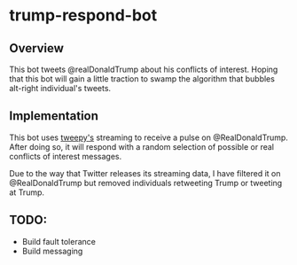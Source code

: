 # trump-respond-bot

Overview
-----

This bot tweets @realDonaldTrump about his conflicts of interest. Hoping that this bot will gain a little traction to swamp the algorithm that bubbles alt-right individual's tweets.

Implementation
------

This bot uses [tweepy's](http://docs.tweepy.org/) streaming to receive a pulse on @RealDonaldTrump. After doing so, it will respond with a random selection of possible or real conflicts of interest messages.

Due to the way that Twitter releases its streaming data, I have filtered it on @RealDonaldTrump but removed individuals retweeting Trump or tweeting at Trump.

TODO:
---

- Build fault tolerance
- Build messaging
